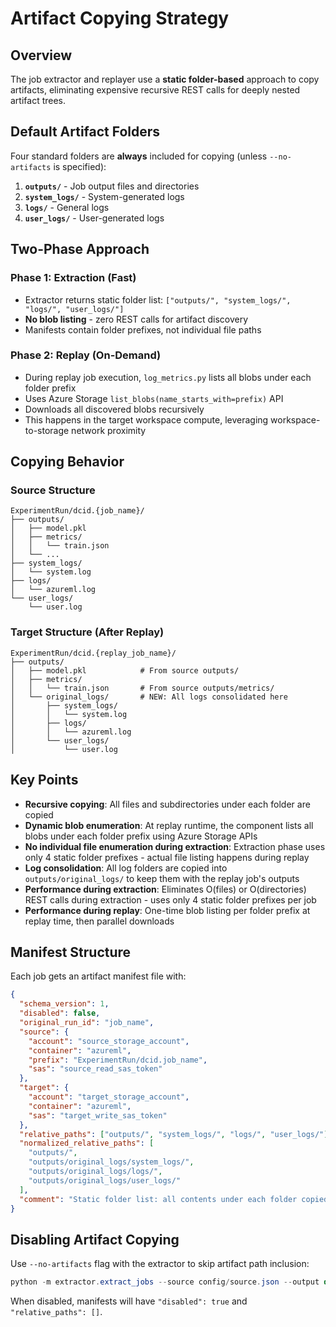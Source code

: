 # Artifact Copying Strategy

## Overview

The job extractor and replayer use a **static folder-based** approach to copy artifacts, eliminating expensive recursive REST calls for deeply nested artifact trees.

## Default Artifact Folders

Four standard folders are **always** included for copying (unless `--no-artifacts` is specified):

1. **`outputs/`** - Job output files and directories
2. **`system_logs/`** - System-generated logs
3. **`logs/`** - General logs
4. **`user_logs/`** - User-generated logs

## Two-Phase Approach

### Phase 1: Extraction (Fast)

- Extractor returns static folder list: `["outputs/", "system_logs/", "logs/", "user_logs/"]`
- **No blob listing** - zero REST calls for artifact discovery
- Manifests contain folder prefixes, not individual file paths

### Phase 2: Replay (On-Demand)

- During replay job execution, `log_metrics.py` lists all blobs under each folder prefix
- Uses Azure Storage `list_blobs(name_starts_with=prefix)` API
- Downloads all discovered blobs recursively
- This happens in the target workspace compute, leveraging workspace-to-storage network proximity

## Copying Behavior

### Source Structure

```
ExperimentRun/dcid.{job_name}/
├── outputs/
│   ├── model.pkl
│   ├── metrics/
│   │   └── train.json
│   └── ...
├── system_logs/
│   └── system.log
├── logs/
│   └── azureml.log
└── user_logs/
    └── user.log
```

### Target Structure (After Replay)

```
ExperimentRun/dcid.{replay_job_name}/
├── outputs/
│   ├── model.pkl            # From source outputs/
│   ├── metrics/
│   │   └── train.json       # From source outputs/metrics/
│   └── original_logs/       # NEW: All logs consolidated here
│       ├── system_logs/
│       │   └── system.log
│       ├── logs/
│       │   └── azureml.log
│       └── user_logs/
│           └── user.log
```

## Key Points

- **Recursive copying**: All files and subdirectories under each folder are copied
- **Dynamic blob enumeration**: At replay runtime, the component lists all blobs under each folder prefix using Azure Storage APIs
- **No individual file enumeration during extraction**: Extraction phase uses only 4 static folder prefixes - actual file listing happens during replay
- **Log consolidation**: All log folders are copied into `outputs/original_logs/` to keep them with the replay job's outputs
- **Performance during extraction**: Eliminates O(files) or O(directories) REST calls during extraction - uses only 4 static folder prefixes per job
- **Performance during replay**: One-time blob listing per folder prefix at replay time, then parallel downloads

## Manifest Structure

Each job gets an artifact manifest file with:

```json
{
  "schema_version": 1,
  "disabled": false,
  "original_run_id": "job_name",
  "source": {
    "account": "source_storage_account",
    "container": "azureml",
    "prefix": "ExperimentRun/dcid.job_name",
    "sas": "source_read_sas_token"
  },
  "target": {
    "account": "target_storage_account",
    "container": "azureml",
    "sas": "target_write_sas_token"
  },
  "relative_paths": ["outputs/", "system_logs/", "logs/", "user_logs/"],
  "normalized_relative_paths": [
    "outputs/",
    "outputs/original_logs/system_logs/",
    "outputs/original_logs/logs/",
    "outputs/original_logs/user_logs/"
  ],
  "comment": "Static folder list: all contents under each folder copied recursively. Logs remapped to outputs/original_logs/"
}
```

## Disabling Artifact Copying

Use `--no-artifacts` flag with the extractor to skip artifact path inclusion:

```powershell
python -m extractor.extract_jobs --source config/source.json --output data/jobs.json --no-artifacts
```

When disabled, manifests will have `"disabled": true` and `"relative_paths": []`.
